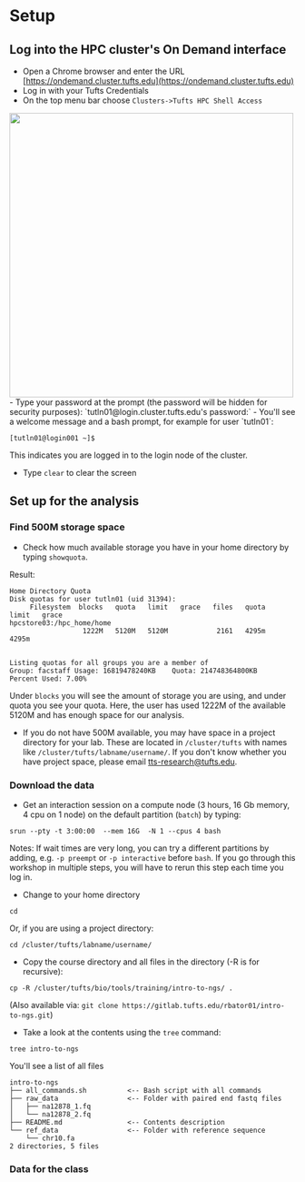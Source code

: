# Setup

## Log into the HPC cluster's On Demand interface
- Open a Chrome browser and enter the URL [https://ondemand.cluster.tufts.edu](https://ondemand.cluster.tufts.edu)
- Log in with your Tufts Credentials
- On the top menu bar choose `Clusters->Tufts HPC Shell Access`
<img src="workshops/IntroToNGS/img/od_terminal.pngIntroToNGS/img/od_terminal.png" width="500">
- Type your password at the prompt (the password will be hidden for security purposes):
`tutln01@login.cluster.tufts.edu's password:`
- You'll see a welcome message and a bash prompt, for example for user `tutln01`:

`[tutln01@login001 ~]$`

This indicates you are logged in to the login node of the cluster.
- Type `clear` to clear the screen

## Set up for the analysis

### Find 500M storage space

- Check how much available storage you have in your home directory by typing `showquota`.

Result:
```
Home Directory Quota
Disk quotas for user tutln01 (uid 31394):
     Filesystem  blocks   quota   limit   grace   files   quota   limit   grace
hpcstore03:/hpc_home/home
                  1222M   5120M   5120M            2161   4295m   4295m        


Listing quotas for all groups you are a member of
Group: facstaff	Usage: 16819478240KB	Quota: 214748364800KB	Percent Used: 7.00%
```

Under `blocks` you will see the amount of storage you are using, and under quota you see your quota.
Here, the user has used 1222M of the available 5120M and has enough space for our analysis.

- If you do not have 500M available, you may have space in a project directory for your lab.
These are located in `/cluster/tufts` with names like `/cluster/tufts/labname/username/`.
If you don't know whether you have project space, please email [tts-research@tufts.edu](mailto:tts-research@tufts.edu).

### Download the data
- Get an interaction session on a compute node (3 hours, 16 Gb memory, 4 cpu on 1 node) on the default partition (`batch`) by typing:

`srun --pty -t 3:00:00  --mem 16G  -N 1 --cpus 4 bash`

Notes: 
If wait times are very long, you can try a different partitions by adding, e.g. `-p preempt` or `-p interactive` before `bash`.
If you go through this workshop in multiple steps, you will have to rerun this step each time you log in.

- Change to your home directory

`cd `

Or, if you are using a project directory:

`cd /cluster/tufts/labname/username/`

- Copy the course directory and all files in the directory (-R is for recursive):   

`cp -R /cluster/tufts/bio/tools/training/intro-to-ngs/ .`   

(Also available via:  `git clone https://gitlab.tufts.edu/rbator01/intro-to-ngs.git`)

- Take a look at the contents using the `tree` command:

`tree intro-to-ngs`

You'll see a list of all files
```
intro-to-ngs
├── all_commands.sh          <-- Bash script with all commands
├── raw_data                 <-- Folder with paired end fastq files
│   ├── na12878_1.fq         
│   └── na12878_2.fq
├── README.md                <-- Contents description
└── ref_data                 <-- Folder with reference sequence
    └── chr10.fa
2 directories, 5 files
```

### Data for the class

